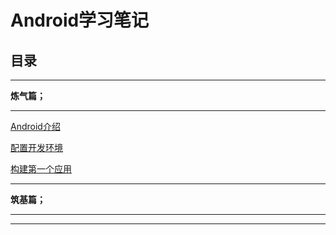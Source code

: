 # Android学习笔记



## 目录

----

**炼气篇；**

-----

[Android介绍]()

[配置开发环境]()

[构建第一个应用]()





---

**筑基篇；**

----





----